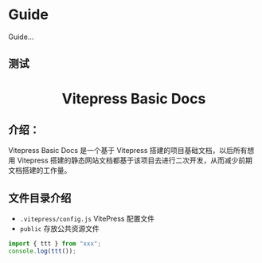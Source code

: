 # Guide

Guide...

## 测试

<h1 align="center">Vitepress Basic Docs</h1>

## 介绍：

Vitepress Basic Docs 是一个基于 Vitepress 搭建的项目基础文档，以后所有想用 Vitepress 搭建的静态网站文档都基于该项目去进行二次开发，从而减少前期文档搭建的工作量。

## 文件目录介绍

- `.vitepress/config.js` VitePress 配置文件
- `public` 存放公共资源文件

```ts
import { ttt } from "xxx";
console.log(ttt());
```
